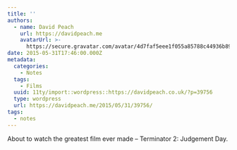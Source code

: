 ```yaml
---
title: ''
authors:
  - name: David Peach
    url: https://davidpeach.me
    avatarUrl: >-
      https://secure.gravatar.com/avatar/4d7faf5eee1f055a85788c44936b8995eaab6dfb004e7854ec747ccb272e91ee?s=96&d=mm&r=g
date: 2015-05-31T17:46:00.000Z
metadata:
  categories:
    - Notes
  tags:
    - Films
  uuid: 11ty/import::wordpress::https://davidpeach.co.uk/?p=39756
  type: wordpress
  url: https://davidpeach.me/2015/05/31/39756/
tags:
  - notes
---
```

About to watch the greatest film ever made – Terminator 2: Judgement Day.